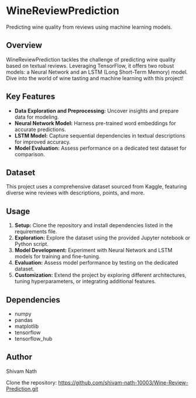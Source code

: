 # WineReviewPrediction

Predicting wine quality from reviews using machine learning models.

## Overview

WineReviewPrediction tackles the challenge of predicting wine quality based on textual reviews. Leveraging TensorFlow, it offers two robust models: a Neural Network and an LSTM (Long Short-Term Memory) model. Dive into the world of wine tasting and machine learning with this project!

## Key Features

- **Data Exploration and Preprocessing:** Uncover insights and prepare data for modeling.
- **Neural Network Model:** Harness pre-trained word embeddings for accurate predictions.
- **LSTM Model:** Capture sequential dependencies in textual descriptions for improved accuracy.
- **Model Evaluation:** Assess performance on a dedicated test dataset for comparison.

## Dataset

This project uses a comprehensive dataset sourced from Kaggle, featuring diverse wine reviews with descriptions, points, and more.

## Usage

1. **Setup:** Clone the repository and install dependencies listed in the requirements file.
2. **Exploration:** Explore the dataset using the provided Jupyter notebook or Python script.
3. **Model Development:** Experiment with Neural Network and LSTM models for training and fine-tuning.
4. **Evaluation:** Assess model performance by testing on the dedicated dataset.
5. **Customization:** Extend the project by exploring different architectures, tuning hyperparameters, or integrating additional features.

## Dependencies

- numpy
- pandas
- matplotlib
- tensorflow
- tensorflow_hub

## Author

Shivam Nath

Clone the repository: https://github.com/shivam-nath-10003/Wine-Review-Prediction.git


